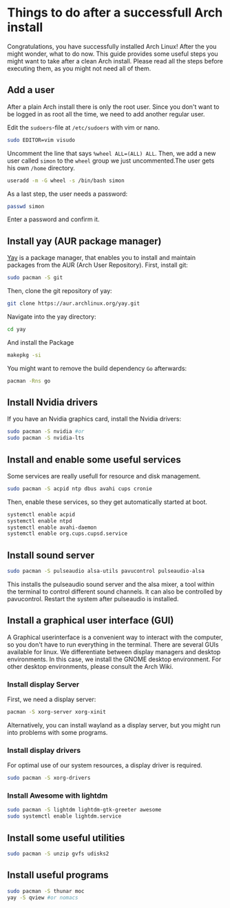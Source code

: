 # Things to do after a successfull Arch install

Congratulations, you have successfully installed Arch Linux!
After the you might wonder, what to do now.
This guide provides some useful steps you might want to take after a clean Arch install.
Please read all the steps before executing them, as you might not need all of them.



## Add a user

After a plain Arch install there is only the root user. Since you don't want to be logged in as root all the time, we need to add another regular user.

Edit the `sudoers`-file at `/etc/sudoers` with vim or nano.

```bash
sudo EDITOR=vim visudo
```

Uncomment the line that says `%wheel ALL=(ALL) ALL`.
Then, we add a new user called `simon` to the `wheel` group we just uncommented.The user gets his own `/home` directory.

```bash
useradd -m -G wheel -s /bin/bash simon
```

As a last step, the user needs a password:

```bash
passwd simon
```

Enter a password and confirm it.



## Install yay (AUR package manager)

[Yay](https://github.com/Jguer/yay) is a package manager, that enables you to install and maintain packages from the AUR (Arch User Repository).
First, install git:

```bash
sudo pacman -S git
```

Then, clone the git repository of yay:

```bash
git clone https://aur.archlinux.org/yay.git
```

Navigate into the yay directory:

```bash
cd yay
```

And install the Package

```bash
makepkg -si
```

You might want to remove the build dependency `Go` afterwards:

```bash
pacman -Rns go
```





## Install Nvidia drivers

If you have an Nvidia graphics card, install the Nvidia drivers:

```bash
sudo pacman -S nvidia #or
sudo pacman -S nvidia-lts
```



## Install and enable some useful services

Some services are really usefull for resource and disk management.

```bash
sudo pacman -S acpid ntp dbus avahi cups cronie
```

Then, enable these services, so they get automatically started at boot.

```bash
systemctl enable acpid
systemctl enable ntpd
systemctl enable avahi-daemon
systemctl enable org.cups.cupsd.service
```



## Install sound server

```bash
sudo pacman -S pulseaudio alsa-utils pavucontrol pulseaudio-alsa
```

This installs the pulseaudio sound server and the alsa mixer, a tool within the terminal to control different sound channels. It can also be controlled by pavucontrol. Restart the system after pulseaudio is installed.



## Install a graphical user interface (GUI)

A Graphical userinterface is a convenient way to interact with the computer, so you don't have to run everything in the terminal.
There are several GUIs available for linux. We differentiate between display managers and desktop environments.
In this case, we install the GNOME desktop environment. For other desktop environments, please consult the Arch Wiki.

### Install display Server

First, we need a display server:

```bash
pacman -S xorg-server xorg-xinit
```

Alternatively, you can install wayland as a display server, but you might run into problems with some programs.

### Install display drivers

For optimal use of our system resources, a display driver is required.

```bash
sudo pacman -S xorg-drivers
```



### Install Awesome with lightdm

```bash
sudo pacman -S lightdm lightdm-gtk-greeter awesome
sudo systemctl enable lightdm.service
```



## Install some useful utilities

```bash
sudo pacman -S unzip gvfs udisks2
```



## Install useful programs

```bash
sudo pacman -S thunar moc
yay -S qview #or nomacs
```